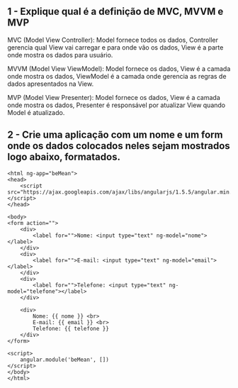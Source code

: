 ## 1 - Explique qual é a definição de MVC, MVVM e MVP

MVC (Model View Controller): Model fornece todos os dados, Controller gerencia qual View vai carregar e para onde vão os dados, View é a parte onde mostra os dados para usuário.

MVVM (Model View ViewModel): Model fornece os dados, View é a camada onde mostra os dados, ViewModel é a camada onde gerencia as regras de dados apresentados na View.

MVP (Model View Presenter): Model fornece os dados, View é a camada onde mostra os dados, Presenter é responsável por atualizar View quando Model é atualizado.

## 2 - Crie uma aplicação com um nome e um form onde os dados colocados neles sejam mostrados logo abaixo, formatados.

```
<html ng-app="beMean">
<head>
    <script src="https://ajax.googleapis.com/ajax/libs/angularjs/1.5.5/angular.min.js"></script>
</head>

<body>
<form action="">
    <div>
        <label for="">Nome: <input type="text" ng-model="nome"></label>
    </div>
    <div>
        <label for="">E-mail: <input type="text" ng-model="email"></label>
    </div>
    <div>
        <label for="">Telefone: <input type="text" ng-model="telefone"></label>
    </div>

    <div>
        Nome: {{ nome }} <br>
        E-mail: {{ email }} <br>
        Telefone: {{ telefone }}
    </div>
</form>

<script>
    angular.module('beMean', [])
</script>
</body>
</html>
```